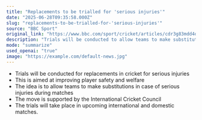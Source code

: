 ```yaml
---
title: "Replacements to be trialled for 'serious injuries'"
date: "2025-06-28T09:35:58.000Z"
slug: "replacements-to-be-trialled-for-'serious-injuries'"
source: "BBC Sport"
original_link: "https://www.bbc.com/sport/cricket/articles/cdr3g83mdd4o"
description: "Trials will be conducted to allow teams to make substitutions for serious injuries in cricket matches, supported by the ICC to improve player safety and welfare."
mode: "summarize"
used_openai: "true"
image: "https://example.com/default-news.jpg"
---
```


- Trials will be conducted for replacements in cricket for serious injuries
- This is aimed at improving player safety and welfare
- The idea is to allow teams to make substitutions in case of serious injuries during matches
- The move is supported by the International Cricket Council
- The trials will take place in upcoming international and domestic matches.